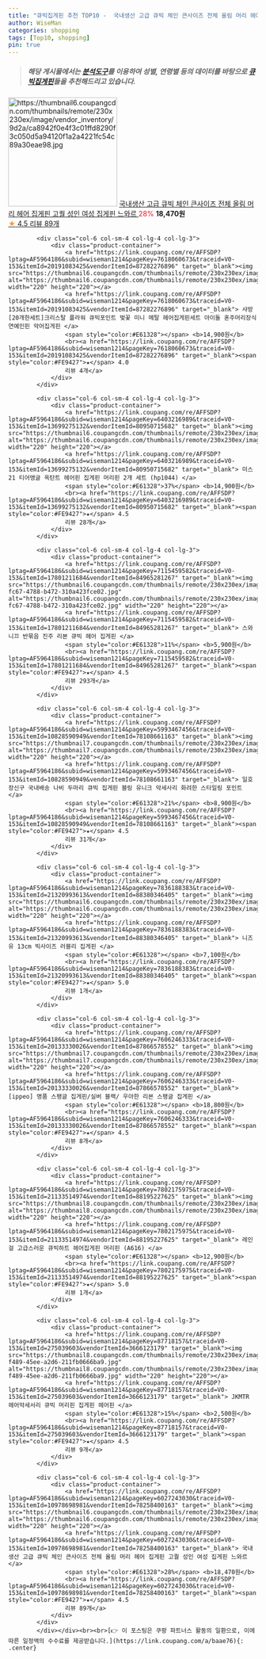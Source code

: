```yaml
---
title: "큐빅집게핀 추천 TOP10 -  국내생산 고급 큐빅 체인 큰사이즈 전체 올림 머리 헤어 집게핀 고퀄 성인 여성 집게핀 느와르 "
author: WiseMan
categories: shopping
tags: [Top10, shopping]
pin: true
---
```


> ##### 해당 게시물에서는 [**분석도구**](https://itemscout.io/)를 이용하여 **성별**, **연령별** 등의 데이터를 바탕으로 [**큐빅집게핀**](https://link.coupang.com/a/baae76)들을 추천해드리고 있습니다.
<div class="container"><div class="row">
            <div class="col-6 col-sm-4 col-lg-4 col-lg-3">
                <div class="product-container">
                    <a href="https://link.coupang.com/re/AFFSDP?lptag=AF5964186&subid=wiseman1214&pageKey=6027243030&traceid=V0-153&itemId=10978698981&vendorItemId=78258400163" target="_blank"><img src="https://thumbnail6.coupangcdn.com/thumbnails/remote/230x230ex/image/vendor_inventory/9d2a/ca8942f0e4f3c01ffd8290f3c050d5a94120f1a2a4221fc54c89a30eae98.jpg" alt="https://thumbnail6.coupangcdn.com/thumbnails/remote/230x230ex/image/vendor_inventory/9d2a/ca8942f0e4f3c01ffd8290f3c050d5a94120f1a2a4221fc54c89a30eae98.jpg" width="220" height="220"></a>
                    <a href="https://link.coupang.com/re/AFFSDP?lptag=AF5964186&subid=wiseman1214&pageKey=6027243030&traceid=V0-153&itemId=10978698981&vendorItemId=78258400163" target="_blank"> 국내생산 고급 큐빅 체인 큰사이즈 전체 올림 머리 헤어 집게핀 고퀄 성인 여성 집게핀 느와르 </a>
                    <span style="color:#E61328">28%</span> <b>18,470원</b>
                    <br><a href="https://link.coupang.com/re/AFFSDP?lptag=AF5964186&subid=wiseman1214&pageKey=6027243030&traceid=V0-153&itemId=10978698981&vendorItemId=78258400163" target="_blank"><span style="color:#FE9427">★</span> 4.5
                    리뷰 89개</a>
                </div>
            </div>
            
            <div class="col-6 col-sm-4 col-lg-4 col-lg-3">
                <div class="product-container">
                    <a href="https://link.coupang.com/re/AFFSDP?lptag=AF5964186&subid=wiseman1214&pageKey=7618060673&traceid=V0-153&itemId=20191083425&vendorItemId=87282276896" target="_blank"><img src="https://thumbnail6.coupangcdn.com/thumbnails/remote/230x230ex/image/vendor_inventory/8552/ebc25695a71157d65ce6a3529744705ccc284ff5ba05264443dded3d5bc0.jpg" alt="https://thumbnail6.coupangcdn.com/thumbnails/remote/230x230ex/image/vendor_inventory/8552/ebc25695a71157d65ce6a3529744705ccc284ff5ba05264443dded3d5bc0.jpg" width="220" height="220"></a>
                    <a href="https://link.coupang.com/re/AFFSDP?lptag=AF5964186&subid=wiseman1214&pageKey=7618060673&traceid=V0-153&itemId=20191083425&vendorItemId=87282276896" target="_blank"> 샤방[20개한세트]크리스탈 플라워 큐빅포인트 벚꽃 미니 메탈 헤어집게핀세트 아이돌 혼주머리장식 연예인핀 악어집게핀 </a>
                    <span style="color:#E61328"></span> <b>14,900원</b>
                    <br><a href="https://link.coupang.com/re/AFFSDP?lptag=AF5964186&subid=wiseman1214&pageKey=7618060673&traceid=V0-153&itemId=20191083425&vendorItemId=87282276896" target="_blank"><span style="color:#FE9427">★</span> 4.0
                    리뷰 4개</a>
                </div>
            </div>
            
            <div class="col-6 col-sm-4 col-lg-4 col-lg-3">
                <div class="product-container">
                    <a href="https://link.coupang.com/re/AFFSDP?lptag=AF5964186&subid=wiseman1214&pageKey=6403216989&traceid=V0-153&itemId=13699275132&vendorItemId=80950715682" target="_blank"><img src="https://thumbnail6.coupangcdn.com/thumbnails/remote/230x230ex/image/vendor_inventory/adfe/0e8151668912389bef2a42bc1994277afa2306ec1df8cf1b62910bff1927.jpg" alt="https://thumbnail6.coupangcdn.com/thumbnails/remote/230x230ex/image/vendor_inventory/adfe/0e8151668912389bef2a42bc1994277afa2306ec1df8cf1b62910bff1927.jpg" width="220" height="220"></a>
                    <a href="https://link.coupang.com/re/AFFSDP?lptag=AF5964186&subid=wiseman1214&pageKey=6403216989&traceid=V0-153&itemId=13699275132&vendorItemId=80950715682" target="_blank"> 미스21 티어앵글 옥탄트 헤어핀 집게핀 머리핀 2개 세트 (hp1044) </a>
                    <span style="color:#E61328">37%</span> <b>14,900원</b>
                    <br><a href="https://link.coupang.com/re/AFFSDP?lptag=AF5964186&subid=wiseman1214&pageKey=6403216989&traceid=V0-153&itemId=13699275132&vendorItemId=80950715682" target="_blank"><span style="color:#FE9427">★</span> 4.5
                    리뷰 28개</a>
                </div>
            </div>
            
            <div class="col-6 col-sm-4 col-lg-4 col-lg-3">
                <div class="product-container">
                    <a href="https://link.coupang.com/re/AFFSDP?lptag=AF5964186&subid=wiseman1214&pageKey=7115459582&traceid=V0-153&itemId=17801211684&vendorItemId=84965281267" target="_blank"><img src="https://thumbnail6.coupangcdn.com/thumbnails/remote/230x230ex/image/retail/images/2023/02/06/9/2/5dd8af22-fc67-4788-b472-310a423fce02.jpg" alt="https://thumbnail6.coupangcdn.com/thumbnails/remote/230x230ex/image/retail/images/2023/02/06/9/2/5dd8af22-fc67-4788-b472-310a423fce02.jpg" width="220" height="220"></a>
                    <a href="https://link.coupang.com/re/AFFSDP?lptag=AF5964186&subid=wiseman1214&pageKey=7115459582&traceid=V0-153&itemId=17801211684&vendorItemId=84965281267" target="_blank"> 스와니끄 반묶음 진주 리본 큐빅 헤어 집게핀 </a>
                    <span style="color:#E61328">11%</span> <b>5,900원</b>
                    <br><a href="https://link.coupang.com/re/AFFSDP?lptag=AF5964186&subid=wiseman1214&pageKey=7115459582&traceid=V0-153&itemId=17801211684&vendorItemId=84965281267" target="_blank"><span style="color:#FE9427">★</span> 4.5
                    리뷰 293개</a>
                </div>
            </div>
            
            <div class="col-6 col-sm-4 col-lg-4 col-lg-3">
                <div class="product-container">
                    <a href="https://link.coupang.com/re/AFFSDP?lptag=AF5964186&subid=wiseman1214&pageKey=5993467456&traceid=V0-153&itemId=10828590949&vendorItemId=78108661163" target="_blank"><img src="https://thumbnail7.coupangcdn.com/thumbnails/remote/230x230ex/image/vendor_inventory/bb79/651dde438c6ad6b926abd44b1974c3e599dab5abc9fd82179298e6b60bf6.jpg" alt="https://thumbnail7.coupangcdn.com/thumbnails/remote/230x230ex/image/vendor_inventory/bb79/651dde438c6ad6b926abd44b1974c3e599dab5abc9fd82179298e6b60bf6.jpg" width="220" height="220"></a>
                    <a href="https://link.coupang.com/re/AFFSDP?lptag=AF5964186&subid=wiseman1214&pageKey=5993467456&traceid=V0-153&itemId=10828590949&vendorItemId=78108661163" target="_blank"> 일호장신구 국내배송 나비 두마리 큐빅 집게핀 블링 유니크 악세사리 화려한 스타일링 포인트 </a>
                    <span style="color:#E61328">21%</span> <b>8,900원</b>
                    <br><a href="https://link.coupang.com/re/AFFSDP?lptag=AF5964186&subid=wiseman1214&pageKey=5993467456&traceid=V0-153&itemId=10828590949&vendorItemId=78108661163" target="_blank"><span style="color:#FE9427">★</span> 4.5
                    리뷰 31개</a>
                </div>
            </div>
            
            <div class="col-6 col-sm-4 col-lg-4 col-lg-3">
                <div class="product-container">
                    <a href="https://link.coupang.com/re/AFFSDP?lptag=AF5964186&subid=wiseman1214&pageKey=7836188383&traceid=V0-153&itemId=21320993613&vendorItemId=88380346405" target="_blank"><img src="https://thumbnail6.coupangcdn.com/thumbnails/remote/230x230ex/image/vendor_inventory/0d58/ac147617b0ca1694cb73f2b61b726d29f6807a11921b2f4f32c83e4a09ff.png" alt="https://thumbnail6.coupangcdn.com/thumbnails/remote/230x230ex/image/vendor_inventory/0d58/ac147617b0ca1694cb73f2b61b726d29f6807a11921b2f4f32c83e4a09ff.png" width="220" height="220"></a>
                    <a href="https://link.coupang.com/re/AFFSDP?lptag=AF5964186&subid=wiseman1214&pageKey=7836188383&traceid=V0-153&itemId=21320993613&vendorItemId=88380346405" target="_blank"> 니즈유 13cm 빅사이즈 러블리 집게핀 </a>
                    <span style="color:#E61328"></span> <b>7,100원</b>
                    <br><a href="https://link.coupang.com/re/AFFSDP?lptag=AF5964186&subid=wiseman1214&pageKey=7836188383&traceid=V0-153&itemId=21320993613&vendorItemId=88380346405" target="_blank"><span style="color:#FE9427">★</span> 5.0
                    리뷰 1개</a>
                </div>
            </div>
            
            <div class="col-6 col-sm-4 col-lg-4 col-lg-3">
                <div class="product-container">
                    <a href="https://link.coupang.com/re/AFFSDP?lptag=AF5964186&subid=wiseman1214&pageKey=7606246333&traceid=V0-153&itemId=20133330026&vendorItemId=87866578552" target="_blank"><img src="https://thumbnail7.coupangcdn.com/thumbnails/remote/230x230ex/image/vendor_inventory/ede7/6f1b8866746c5f868eaadc7f2823dbbb979b095ee00bef807d3429053ba5.jpg" alt="https://thumbnail7.coupangcdn.com/thumbnails/remote/230x230ex/image/vendor_inventory/ede7/6f1b8866746c5f868eaadc7f2823dbbb979b095ee00bef807d3429053ba5.jpg" width="220" height="220"></a>
                    <a href="https://link.coupang.com/re/AFFSDP?lptag=AF5964186&subid=wiseman1214&pageKey=7606246333&traceid=V0-153&itemId=20133330026&vendorItemId=87866578552" target="_blank"> [ippeo] 명품 스팽글 집게핀/실버 블랙/ 우아한 리본 스팽글 집게핀 </a>
                    <span style="color:#E61328"></span> <b>18,800원</b>
                    <br><a href="https://link.coupang.com/re/AFFSDP?lptag=AF5964186&subid=wiseman1214&pageKey=7606246333&traceid=V0-153&itemId=20133330026&vendorItemId=87866578552" target="_blank"><span style="color:#FE9427">★</span> 4.5
                    리뷰 8개</a>
                </div>
            </div>
            
            <div class="col-6 col-sm-4 col-lg-4 col-lg-3">
                <div class="product-container">
                    <a href="https://link.coupang.com/re/AFFSDP?lptag=AF5964186&subid=wiseman1214&pageKey=7802175975&traceid=V0-153&itemId=21133514974&vendorItemId=88195227625" target="_blank"><img src="https://thumbnail8.coupangcdn.com/thumbnails/remote/230x230ex/image/vendor_inventory/a649/bb350a18cb6371f043d9ee54480b20c7beb7d6c3061578de30782781f93a.jpg" alt="https://thumbnail8.coupangcdn.com/thumbnails/remote/230x230ex/image/vendor_inventory/a649/bb350a18cb6371f043d9ee54480b20c7beb7d6c3061578de30782781f93a.jpg" width="220" height="220"></a>
                    <a href="https://link.coupang.com/re/AFFSDP?lptag=AF5964186&subid=wiseman1214&pageKey=7802175975&traceid=V0-153&itemId=21133514974&vendorItemId=88195227625" target="_blank"> 레인걸 고급스러운 큐빅하트 헤어집게핀 머리핀 (A616) </a>
                    <span style="color:#E61328"></span> <b>12,900원</b>
                    <br><a href="https://link.coupang.com/re/AFFSDP?lptag=AF5964186&subid=wiseman1214&pageKey=7802175975&traceid=V0-153&itemId=21133514974&vendorItemId=88195227625" target="_blank"><span style="color:#FE9427">★</span> 5.0
                    리뷰 1개</a>
                </div>
            </div>
            
            <div class="col-6 col-sm-4 col-lg-4 col-lg-3">
                <div class="product-container">
                    <a href="https://link.coupang.com/re/AFFSDP?lptag=AF5964186&subid=wiseman1214&pageKey=87718157&traceid=V0-153&itemId=275039603&vendorItemId=3666123179" target="_blank"><img src="https://thumbnail8.coupangcdn.com/thumbnails/remote/230x230ex/image/vendor_inventory/images/2018/04/30/12/3/611be6b3-f489-45ee-a2d6-211fb0666ba9.jpg" alt="https://thumbnail8.coupangcdn.com/thumbnails/remote/230x230ex/image/vendor_inventory/images/2018/04/30/12/3/611be6b3-f489-45ee-a2d6-211fb0666ba9.jpg" width="220" height="220"></a>
                    <a href="https://link.coupang.com/re/AFFSDP?lptag=AF5964186&subid=wiseman1214&pageKey=87718157&traceid=V0-153&itemId=275039603&vendorItemId=3666123179" target="_blank"> JKMTR 헤어악세서리 큐빅 머리핀 집게핀 헤어핀 </a>
                    <span style="color:#E61328">15%</span> <b>2,500원</b>
                    <br><a href="https://link.coupang.com/re/AFFSDP?lptag=AF5964186&subid=wiseman1214&pageKey=87718157&traceid=V0-153&itemId=275039603&vendorItemId=3666123179" target="_blank"><span style="color:#FE9427">★</span> 4.5
                    리뷰 9개</a>
                </div>
            </div>
            
            <div class="col-6 col-sm-4 col-lg-4 col-lg-3">
                <div class="product-container">
                    <a href="https://link.coupang.com/re/AFFSDP?lptag=AF5964186&subid=wiseman1214&pageKey=6027243030&traceid=V0-153&itemId=10978698981&vendorItemId=78258400163" target="_blank"><img src="https://thumbnail6.coupangcdn.com/thumbnails/remote/230x230ex/image/vendor_inventory/9d2a/ca8942f0e4f3c01ffd8290f3c050d5a94120f1a2a4221fc54c89a30eae98.jpg" alt="https://thumbnail6.coupangcdn.com/thumbnails/remote/230x230ex/image/vendor_inventory/9d2a/ca8942f0e4f3c01ffd8290f3c050d5a94120f1a2a4221fc54c89a30eae98.jpg" width="220" height="220"></a>
                    <a href="https://link.coupang.com/re/AFFSDP?lptag=AF5964186&subid=wiseman1214&pageKey=6027243030&traceid=V0-153&itemId=10978698981&vendorItemId=78258400163" target="_blank"> 국내생산 고급 큐빅 체인 큰사이즈 전체 올림 머리 헤어 집게핀 고퀄 성인 여성 집게핀 느와르 </a>
                    <span style="color:#E61328">28%</span> <b>18,470원</b>
                    <br><a href="https://link.coupang.com/re/AFFSDP?lptag=AF5964186&subid=wiseman1214&pageKey=6027243030&traceid=V0-153&itemId=10978698981&vendorItemId=78258400163" target="_blank"><span style="color:#FE9427">★</span> 4.5
                    리뷰 89개</a>
                </div>
            </div>
            </div></div><br><br>[👉 이 포스팅은 쿠팡 파트너스 활동의 일환으로, 이에 따른 일정액의 수수료를 제공받습니다.](https://link.coupang.com/a/baae76){: .center}